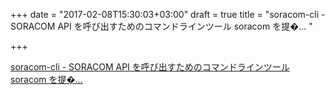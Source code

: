 +++
date = "2017-02-08T15:30:03+03:00"
draft = true
title = "soracom-cli - SORACOM API を呼び出すためのコマンドラインツール soracom を提�... "

+++

<p><a href="https://t.co/qrQyYb51DO">soracom-cli - SORACOM API を呼び出すためのコマンドラインツール soracom を提�... </a></p>
